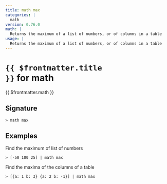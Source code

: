 ```yaml
---
title: math max
categories: |
  math
version: 0.76.0
math: |
  Returns the maximum of a list of numbers, or of columns in a table
usage: |
  Returns the maximum of a list of numbers, or of columns in a table
---
```


# <code>{{ $frontmatter.title }}</code> for math

<div class='command-title'>{{ $frontmatter.math }}</div>

## Signature

```> math max ```

## Examples

Find the maximum of list of numbers
```shell
> [-50 100 25] | math max
```

Find the maxima of the columns of a table
```shell
> [{a: 1 b: 3} {a: 2 b: -1}] | math max
```
